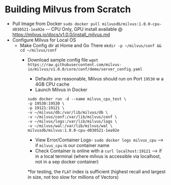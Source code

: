# Building Milvus from Scratch

- Pull Image from Docker `sudo docker pull milvusdb/milvus:1.0.0-cpu-d030521-1ea92e` -- CPU Only, GPU install available @ https://milvus.io/docs/v1.0.0/install_milvus.md
- Configure Milvus for Local OS
  - Make Config dir at Home and Go There `mkdir -p ~/milvus/conf && cd ~/milvus/conf`
    - Download sample config file `wget https://raw.githubusercontent.com/milvus-io/milvus/v1.0.0/core/conf/demo/server_config.yaml`
	  - Defaults are reasonable, Milvus should run on Port `19530` w a 4GB CPU cache
	  - Launch Milvus in Docker
	  ```
	  sudo docker run -d --name milvus_cpu_test \
	  -p 19530:19530 \
	  -p 19121:19121 \
	  -v ~/milvus/db:/var/lib/milvus/db \
	  -v ~/milvus/conf:/var/lib/milvus/conf \
	  -v ~/milvus/logs:/var/lib/milvus/logs \
	  -v ~/milvus/wal:/var/lib/milvus/wal \
	  milvusdb/milvus:1.0.0-cpu-d030521-1ea92e
	  ```
	  - View Error/Container Logs- `sudo docker logs milvus_cpu` --> if `milvus_cpu` is our container name
	  - Check Container is online with a `curl localhost:19121` --> if in a local terminal (where milvus is accessible via localhost, not in a sep docker container)

	  *for testing, the `FLAT` index is sufficient (highest recall and largest in size, not too slow for millions of Vectors)
	
